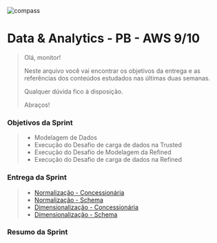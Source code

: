 ![compass](https://vetores.org/d/compass-uol.svg)

# Data & Analytics - PB - AWS 9/10

> Olá, monitor! 
> 
> Neste arquivo você vai encontrar os objetivos da entrega e as referências dos conteúdos estudados nas últimas duas semanas.
> 
> Qualquer dúvida fico à disposição. 
> 
> Abraços!

### Objetivos da Sprint
>
> - Modelagem de Dados
> - Execução do Desafio de carga de dados na Trusted
> - Execução do Desafio de Modelagem da Refined
> - Execução do Desafio de carga de dados na Refined
>
### Entrega da Sprint
>
> - [Normalização - Concessionária](./normalizacao/concessionaria.sql)
> - [Normalização - Schema](./normalizacao/normalizacao_concessionaria%20-%20relacional.png)
> - [Dimensionalização - Concessionária](./dimensionalizacao/queries-fato_dim.sql)
> - [Dimensionalização - Schema](./dimensionalizacao/normalizacao_concessionaria%20-%20dimensional.png)
>
### Resumo da Sprint
>
>   